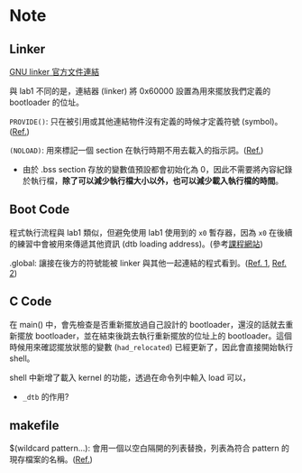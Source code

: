 # Note

## Linker

[GNU linker 官方文件連結](https://sourceware.org/binutils/docs/ld/index.html#SEC_Contents)

與 lab1 不同的是，連結器 (linker) 將 0x60000 設置為用來擺放我們定義的 bootloader 的位址。

`PROVIDE()`: 只在被引用或其他連結物件沒有定義的時候才定義符號 (symbol)。 ([Ref.](https://sourceware.org/binutils/docs/ld/PROVIDE.html))

`(NOLOAD)`: 用來標記一個 section 在執行時期不用去載入的指示詞。([Ref.](https://ftp.gnu.org/old-gnu/Manuals/ld-2.9.1/html_node/ld_21.html))

* 由於 .bss section 存放的變數值預設都會初始化為 0，因此不需要將內容紀錄於執行檔，**除了可以減少執行檔大小以外，也可以減少載入執行檔的時間**。

## Boot Code

程式執行流程與 lab1 類似，但避免使用 lab1 使用到的 `x0` 暫存器，因為 `x0` 在後續的練習中會被用來傳遞其他資訊 (dtb loading address)。(參考[課程網站](https://nycu-caslab.github.io/OSC2024/labs/lab2.html#dtb-loading))

.global: 讓接在後方的符號能被 linker 與其他一起連結的程式看到。([Ref. 1](https://ftp.gnu.org/old-gnu/Manuals/gas/html_chapter/as_7.html#SEC93), [Ref. 2](https://developer.arm.com/documentation/100068/0622/Migrating-from-armasm-to-the-armclang-Integrated-Assembler/Miscellaneous-directives?lang=en))

## C Code

在 main() 中，會先檢查是否重新擺放過自己設計的 bootloader，還沒的話就去重新擺放 bootloader，並在結束後跳去執行重新擺放的位址上的 bootloader。這個時候用來確認擺放狀態的變數 (`had_relocated`) 已經更新了，因此會直接開始執行 shell。

shell 中新增了載入 kernel 的功能，透過在命令列中輸入 load 可以，

* `_dtb` 的作用?

## makefile

$(wildcard pattern...): 會用一個以空白隔開的列表替換，列表為符合 pattern 的現存檔案的名稱。([Ref.](https://www.gnu.org/software/make/manual/html_node/Wildcard-Function.html))
